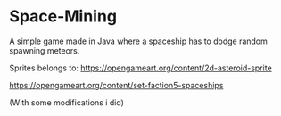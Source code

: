 # Space-Mining
A simple game made in Java where a spaceship has to dodge random spawning meteors.

Sprites belongs to:
https://opengameart.org/content/2d-asteroid-sprite

https://opengameart.org/content/set-faction5-spaceships

(With some modifications i did) 
